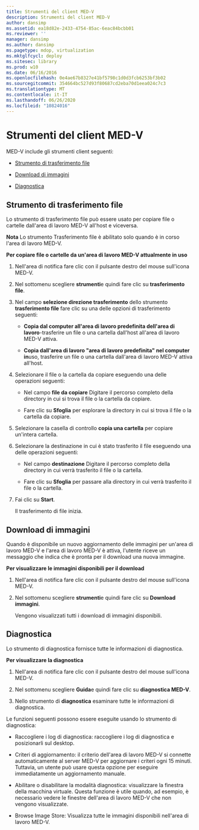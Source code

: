 ```yaml
---
title: Strumenti del client MED-V
description: Strumenti del client MED-V
author: dansimp
ms.assetid: ea18d82e-2433-4754-85ac-6eac84bcbb01
ms.reviewer: ''
manager: dansimp
ms.author: dansimp
ms.pagetype: mdop, virtualization
ms.mktglfcycl: deploy
ms.sitesec: library
ms.prod: w10
ms.date: 06/16/2016
ms.openlocfilehash: 0e4ae67b8327e41bf5798c1d0d3fcb6253bf3b02
ms.sourcegitcommit: 354664bc527d93f80687cd2eba70d1eea024c7c3
ms.translationtype: MT
ms.contentlocale: it-IT
ms.lasthandoff: 06/26/2020
ms.locfileid: "10824016"
---
```

# Strumenti del client MED-V


MED-V include gli strumenti client seguenti:

-   [Strumento di trasferimento file](#bkmk-filetransfertool)

-   [Download di immagini](#bkmk-imagedownloads)

-   [Diagnostica](#bkmk-diagnostics)

## <a href="" id="bkmk-filetransfertool"></a>Strumento di trasferimento file


Lo strumento di trasferimento file può essere usato per copiare file o cartelle dall'area di lavoro MED-V all'host e viceversa.

**Nota**  Lo strumento Trasferimento file è abilitato solo quando è in corso l'area di lavoro MED-V.

 

**Per copiare file o cartelle da un'area di lavoro MED-V attualmente in uso**

1.  Nell'area di notifica fare clic con il pulsante destro del mouse sull'icona MED-V.

2.  Nel sottomenu scegliere **strumenti**e quindi fare clic su **trasferimento file**.

3.  Nel campo **selezione direzione trasferimento** dello strumento **trasferimento file** fare clic su una delle opzioni di trasferimento seguenti:

    -   **Copia dal computer all'area di lavoro predefinita dell'area di lavoro**-trasferire un file o una cartella dall'host all'area di lavoro MED-V attiva.

    -   **Copia dall'area di lavoro "area di lavoro predefinita" nel computer in**uso, trasferire un file o una cartella dall'area di lavoro MED-V attiva all'host.

4.  Selezionare il file o la cartella da copiare eseguendo una delle operazioni seguenti:

    -   Nel campo **file da copiare** Digitare il percorso completo della directory in cui si trova il file o la cartella da copiare.

    -   Fare clic su **Sfoglia** per esplorare la directory in cui si trova il file o la cartella da copiare.

5.  Selezionare la casella di controllo **copia una cartella** per copiare un'intera cartella.

6.  Selezionare la destinazione in cui è stato trasferito il file eseguendo una delle operazioni seguenti:

    -   Nel campo **destinazione** Digitare il percorso completo della directory in cui verrà trasferito il file o la cartella.

    -   Fare clic su **Sfoglia** per passare alla directory in cui verrà trasferito il file o la cartella.

7.  Fai clic su **Start**.

    Il trasferimento di file inizia.

## <a href="" id="bkmk-imagedownloads"></a>Download di immagini


Quando è disponibile un nuovo aggiornamento delle immagini per un'area di lavoro MED-V e l'area di lavoro MED-V è attiva, l'utente riceve un messaggio che indica che è pronta per il download una nuova immagine.

**Per visualizzare le immagini disponibili per il download**

1.  Nell'area di notifica fare clic con il pulsante destro del mouse sull'icona MED-V.

2.  Nel sottomenu scegliere **strumenti**e quindi fare clic su **Download immagini**.

    Vengono visualizzati tutti i download di immagini disponibili.

## <a href="" id="bkmk-diagnostics"></a>Diagnostica


Lo strumento di diagnostica fornisce tutte le informazioni di diagnostica.

**Per visualizzare la diagnostica**

1.  Nell'area di notifica fare clic con il pulsante destro del mouse sull'icona MED-V.

2.  Nel sottomenu scegliere **Guida**e quindi fare clic su **diagnostica MED-V**.

3.  Nello strumento di **diagnostica** esaminare tutte le informazioni di diagnostica.

Le funzioni seguenti possono essere eseguite usando lo strumento di diagnostica:

-   Raccogliere i log di diagnostica: raccogliere i log di diagnostica e posizionarli sul desktop.

-   Criteri di aggiornamento: il criterio dell'area di lavoro MED-V si connette automaticamente al server MED-V per aggiornare i criteri ogni 15 minuti. Tuttavia, un utente può usare questa opzione per eseguire immediatamente un aggiornamento manuale.

-   Abilitare o disabilitare la modalità diagnostica: visualizzare la finestra della macchina virtuale. Questa funzione è utile quando, ad esempio, è necessario vedere le finestre dell'area di lavoro MED-V che non vengono visualizzate.

-   Browse Image Store: Visualizza tutte le immagini disponibili nell'area di lavoro MED-V.

 

 





